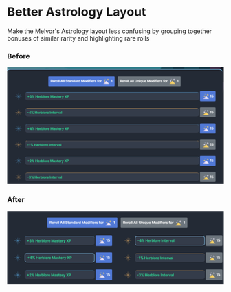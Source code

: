 # Better Astrology Layout
 Make the Melvor's Astrology layout less confusing by grouping together bonuses of similar rarity and highlighting rare rolls

### Before
![Before](/assets/images/before.png)

### After
![After](/assets/images/after.png)